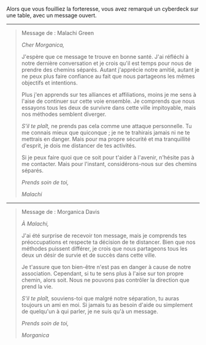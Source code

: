 Alors que vous fouilliez la forteresse, vous avez remarqué un cyberdeck sur une table, avec un message ouvert.

---

> Message de : Malachi Green
>
> _Cher Morganica,_
>
> J'espère que ce message te trouve en bonne santé. J'ai réfléchi à notre dernière conversation et je crois qu'il est temps pour nous de prendre des chemins séparés. Autant j'apprécie notre amitié, autant je ne peux plus faire confiance au fait que nous partageons les mêmes objectifs et intentions.
>
> Plus j'en apprends sur tes alliances et affiliations, moins je me sens à l'aise de continuer sur cette voie ensemble. Je comprends que nous essayons tous les deux de survivre dans cette ville impitoyable, mais nos méthodes semblent diverger.
>
> _S'il te plaît,_ ne prends pas cela comme une attaque personnelle. Tu me connais mieux que quiconque ; je ne te trahirais jamais ni ne te mettrais en danger. Mais pour ma propre sécurité et ma tranquillité d'esprit, je dois me distancer de tes activités.
>
> Si je peux faire quoi que ce soit pour t'aider à l'avenir, n'hésite pas à me contacter. Mais pour l'instant, considérons-nous sur des chemins séparés.
>
> _Prends soin de toi,_
>
> _Malachi_

---

> Message de : Morganica Davis
>
> _À Malachi,_
>
> J'ai été surprise de recevoir ton message, mais je comprends tes préoccupations et respecte ta décision de te distancer. Bien que nos méthodes puissent différer, je crois que nous partageons tous les deux un désir de survie et de succès dans cette ville.
>
> Je t'assure que ton bien-être n'est pas en danger à cause de notre association. Cependant, si tu te sens plus à l'aise sur ton propre chemin, alors soit. Nous ne pouvons pas contrôler la direction que prend la vie.
>
> _S'il te plaît,_ souviens-toi que malgré notre séparation, tu auras toujours un ami en moi. Si jamais tu as besoin d'aide ou simplement de quelqu'un à qui parler, je ne suis qu'à un message.
>
> _Prends soin de toi,_
>
> _Morganica_

